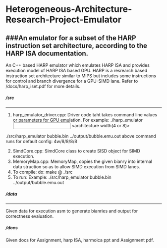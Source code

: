 # Heterogeneous-Architecture-Research-Project-Emulator
###An emulator for a subset of the HARP instruction set architecture, according to the HARP ISA documentation.
----------
An C++ based HARP emulator which emulates HARP ISA and provides execution model of HARP ISA based GPU.
HARP is a resrearch based instruction set architecture similar to MIPS but includes some instructions for control and branch divergence for a GPU-SIMD lane. Refer to /docs/harp_iset.pdf for more details.

##### /src
----------
1. harp_emulator_driver.cpp: Driver code taht takes command line values or parameters for GPU emulation. For example:
./harp_emulator <input binary file> <output file> <architecture width(4 or 8)> <register file size> <predicate register file size> <simd lane size> <warp number size>

./src/harp_emulator bubble.bin ../output/bubble.emu.out 
above command runs for default config: 4w/8/8/8/8

2. SimdCore.cpp: SimdCore class to create SISD object for SIMD execution.
3. MemoryMap.cpp: MemoryMap, copies the given bianry into internal data struction so as to allow SIMD execution from SIMD lanes.
4. To compile: do: make @ ./src
5. To run: Example: ./src/harp_emulator bubble.bin ../output/bubble.emu.out

##### /data
----------
Given data for execution asm to generate bianries and output for correctness evaluation.

##### /docs

Given docs for Assignment, harp ISA, harmoica ppt and Assignment pdf.



